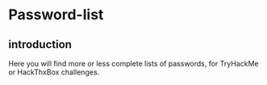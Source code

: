 # Password-list #

## introduction ##

Here you will find more or less complete lists of passwords, for TryHackMe or HackThxBox challenges.

